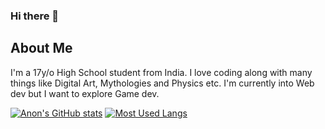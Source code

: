 ### Hi there 👋

## About Me
I'm a 17y/o High School student from India. I love coding along with many things like Digital Art, Mythologies and Physics etc. I'm currently into Web dev but I want to explore Game dev.


[![Anon's GitHub stats](https://github-readme-stats.vercel.app/api?username=anonymoususer70&show_icons=true&theme=tokyonight)](https://github.com/anuraghazra/github-readme-stats) [![Most Used Langs](https://github-readme-stats.vercel.app/api/top-langs/?username=anonymoususer70)](https://github.com/anuraghazra/github-readme-stats)
